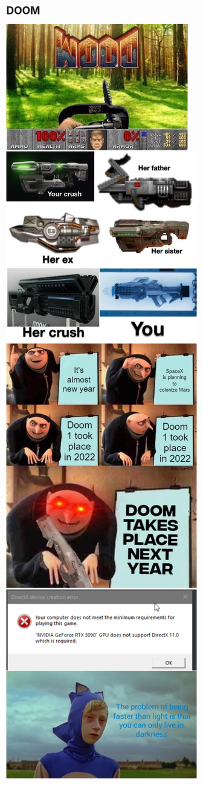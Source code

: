 # DOOM


<img src=just_a_bunch_of_memes/funny-meme-about-doom-but-its-actually-wood.jpeg>
<img src=just_a_bunch_of_memes/1.jpeg>
<img src=just_a_bunch_of_memes/2.jpg>
<img src=just_a_bunch_of_memes/3.jpg>
